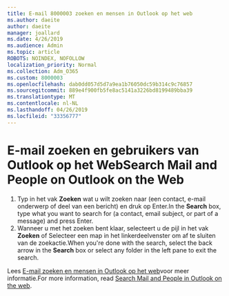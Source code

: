 ```yaml
---
title: E-mail 8000003 zoeken en mensen in Outlook op het web
ms.author: daeite
author: daeite
manager: joallard
ms.date: 4/26/2019
ms.audience: Admin
ms.topic: article
ROBOTS: NOINDEX, NOFOLLOW
localization_priority: Normal
ms.collection: Adm_O365
ms.custom: 8000003
ms.openlocfilehash: dab0dd057d5d7a9ea1b76050dc59b314c9c76857
ms.sourcegitcommit: 889e4f900fb5fe8ac5141a3226bd8199489bba39
ms.translationtype: MT
ms.contentlocale: nl-NL
ms.lasthandoff: 04/26/2019
ms.locfileid: "33356777"
---
```

# <a name="search-mail-and-people-on-outlook-on-the-web"></a><span data-ttu-id="8c9d0-102">E-mail zoeken en gebruikers van Outlook op het Web</span><span class="sxs-lookup"><span data-stu-id="8c9d0-102">Search Mail and People on Outlook on the Web</span></span>

1. <span data-ttu-id="8c9d0-103">Typ in het vak **Zoeken** wat u wilt zoeken naar (een contact, e-mail onderwerp of deel van een bericht) en druk op Enter.</span><span class="sxs-lookup"><span data-stu-id="8c9d0-103">In the **Search** box, type what you want to search for (a contact, email subject, or part of a message) and press Enter.</span></span>
2. <span data-ttu-id="8c9d0-104">Wanneer u met het zoeken bent klaar, selecteert u de pijl in het vak **Zoeken** of Selecteer een map in het linkerdeelvenster om af te sluiten van de zoekactie.</span><span class="sxs-lookup"><span data-stu-id="8c9d0-104">When you're done with the search, select the back arrow in the **Search** box or select any folder in the left pane to exit the search.</span></span>

<span data-ttu-id="8c9d0-105">Lees [E-mail zoeken en mensen in Outlook op het web](https://support.office.com/article/b27e5eb7-3255-4c61-bf16-1c6a16bc2e6b)voor meer informatie.</span><span class="sxs-lookup"><span data-stu-id="8c9d0-105">For more information, read [Search Mail and People in Outlook on the web](https://support.office.com/article/b27e5eb7-3255-4c61-bf16-1c6a16bc2e6b).</span></span>